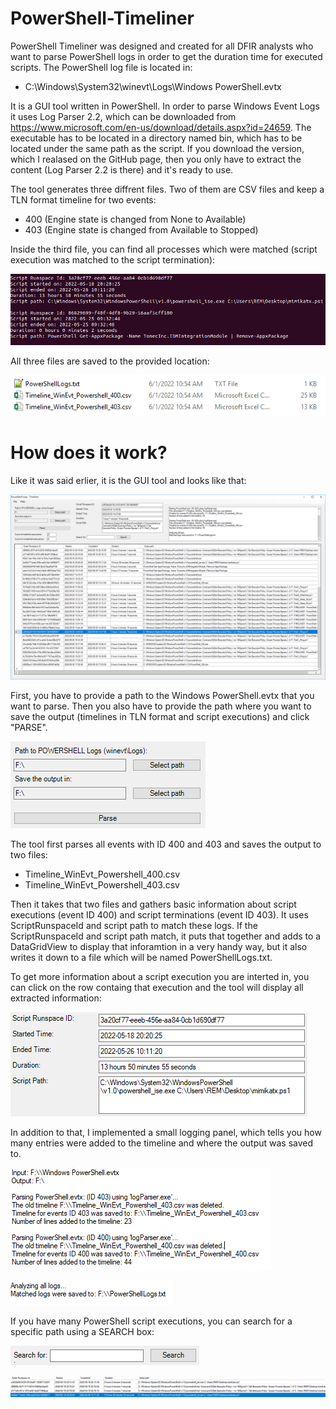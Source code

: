 # PowerShell-Timeliner

PowerShell Timeliner was designed and created for all DFIR analysts who want to parse PowerShell logs in order to get the duration time for executed scripts. The PowerShell log file is located in:

- C:\Windows\System32\winevt\Logs\Windows PowerShell.evtx

It is a GUI tool written in PowerShell. In order to parse Windows Event Logs it uses Log Parser 2.2, which can be downloaded from https://www.microsoft.com/en-us/download/details.aspx?id=24659. The executable has to be located in a directory named bin, which has to be located under the same path as the script. If you download the version, which I realased on the GitHub page, then you only have to extract the content (Log Parser 2.2 is there) and it's ready to use. 

The tool generates three diffrent files. Two of them are CSV files and keep a TLN format timeline for two events:

- 400 (Engine state is changed from None to Available)
- 403 (Engine state is changed from Available to Stopped)

Inside the third file, you can find all processes which were matched (script execution was matched to the script termination):

![alt text](https://github.com/gajos112/PowerShell-Timeliner/blob/main/images/15.PNG?raw=true)

All three files are saved to the provided location:

![alt text](https://github.com/gajos112/PowerShell-Timeliner/blob/main/images/14.PNG?raw=true)

# How does it work?

Like it was said erlier, it is the GUI tool and looks like that:

![alt text](https://github.com/gajos112/PowerShell-Timeliner/blob/main/images/6_.png?raw=true)

First, you have to provide a path to the Windows PowerShell.evtx that you want to parse. Then you also have to provide the path where you want to save the output (timelines in TLN format and script executions) and click "PARSE".

![alt text](https://github.com/gajos112/PowerShell-Timeliner/blob/main/images/10.PNG?raw=true)

The tool first parses all events with ID 400 and 403 and saves the output to two files:
- Timeline_WinEvt_Powershell_400.csv
- Timeline_WinEvt_Powershell_403.csv

Then it takes that two files and gathers basic information about script executions (event ID 400) and script terminations (event ID 403). It uses ScriptRunspaceId and script path to match these logs. If the ScriptRunspaceId and script path match, it puts that together and adds to a DataGridView to display that inforamtion in a very handy way, but it also writes it down to a file which will be named PowerShellLogs.txt.

To get more information about a script execution you are interted in, you can click on the row containg that execution and the tool will display all extracted information: 

![alt text](https://github.com/gajos112/PowerShell-Timeliner/blob/main/images/7_1.PNG?raw=true)

In addition to that, I implemented a small logging panel, which tells you how many entries were added to the timeline and where the output was saved to.

![alt text](https://github.com/gajos112/PowerShell-Timeliner/blob/main/images/12.PNG?raw=true)

![alt text](https://github.com/gajos112/PowerShell-Timeliner/blob/main/images/13.PNG?raw=true)

If you have many PowerShell script executions, you can search for a specific path using a SEARCH box:

![alt text](https://github.com/gajos112/PowerShell-Timeliner/blob/main/images/8.PNG?raw=true)

![alt text](https://github.com/gajos112/PowerShell-Timeliner/blob/main/images/9.PNG?raw=true)

